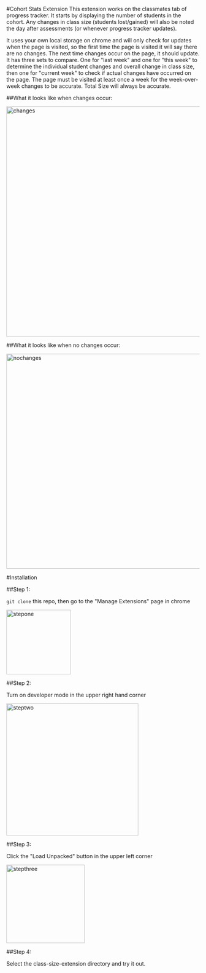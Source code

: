 #Cohort Stats Extension
This extension works on the classmates tab of progress tracker. It starts by displaying the number of
students in the cohort. Any changes in class size (students lost/gained) will also be noted the day after assessments (or whenever progress tracker updates).

It uses your own local storage on chrome and will only check for updates when the page is visited,
so the first time the page is visited it will say there are no changes. The next time changes occur on the page, it should update. It has three sets to compare. One
for "last week" and one for "this week" to determine the individual student changes and overall change in class size, then one for "current week" to check
if actual changes have occurred on the page. The page must be visited at least once a week for the week-over-week changes to be accurate. Total Size will
always be accurate.

##What it looks like when changes occur:

<img width="599" alt="changes" src="https://user-images.githubusercontent.com/104668677/198858681-1046bc50-4d0c-4b05-8dc3-8f3c364a1508.png">

##What it looks like when no changes occur:

<img width="560" alt="nochanges" src="https://user-images.githubusercontent.com/104668677/198859051-cac2089c-2632-461a-8735-6b5e1b162b73.png">


#Installation

##Step 1: 

```git clone``` this repo, then go to the "Manage Extensions" page in chrome

<img width="168" alt="stepone" src="https://user-images.githubusercontent.com/104668677/198858305-2397a683-03ce-44ef-83da-a0edb69c5873.png">

##Step 2:

Turn on developer mode in the upper right hand corner

<img width="344" alt="steptwo" src="https://user-images.githubusercontent.com/104668677/198858423-418c04a7-354d-470f-ab17-0b1595919b9f.png">

##Step 3:

Click the "Load Unpacked" button in the upper left corner

<img width="204" alt="stepthree" src="https://user-images.githubusercontent.com/104668677/198858445-14c6b162-fe99-4c23-ad91-90e30d7ae933.png">

##Step 4:

Select the class-size-extension directory and try it out. 
